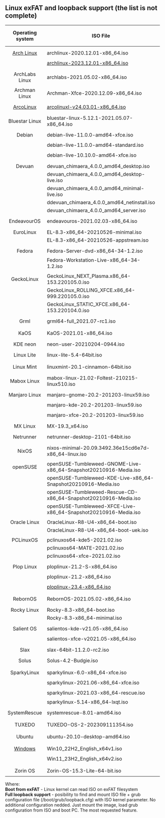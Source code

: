 ## Linux exFAT and loopback support (the list is not complete)

| Operating system | ISO File | Boot from exFAT | Full loopback support |
| :-: | --- | :-: | :-: |
| | | | |
| [Arch Linux](https://archlinux.org/) | archlinux-2020.12.01-x86_64.iso | :heavy_check_mark: | :x: |
| | [archlinux-2023.12.01-x86_64.iso](https://geo.mirror.pkgbuild.com/iso/2023.12.01/archlinux-2023.12.01-x86_64.iso) | :heavy_check_mark: | :heavy_check_mark: |
| | | | |
| ArchLabs Linux | archlabs-2021.05.02-x86_64.iso | :heavy_check_mark: | :x: |
| | | | |
| Archman Linux | Archman-Xfce-2020.12.09-x86_64.iso | :heavy_check_mark: | :x: |
| | | | |
| [ArcoLinux](https://www.arcolinux.info) | [arcolinuxl-v24.03.01-x86_64.iso](https://downloads.sourceforge.net/arcolinux/arcolinuxl-v24.03.01-x86_64.iso) | :heavy_check_mark: | :heavy_check_mark: |
| | | | |
| Bluestar Linux | bluestar-linux-5.12.1-2021.05.07-x86_64.iso | :heavy_check_mark: | :x: |
| | | | |
| Debian | debian-live-11.0.0-amd64-xfce.iso | :x: | :heavy_check_mark: |
| | debian-live-11.0.0-amd64-standard.iso | :x: | :heavy_check_mark: |
| | debian-live-10.10.0-amd64-xfce.iso | :x: | :heavy_check_mark: |
| | | | |
| Devuan | devuan_chimaera_4.0.0_amd64_desktop.iso | :x: | :x: |
| | devuan_chimaera_4.0.0_amd64_desktop-live.iso | :x: | :x: |
| | devuan_chimaera_4.0.0_amd64_minimal-live.iso | :x: | :x: |
| | ddevuan_chimaera_4.0.0_amd64_netinstall.iso | :x: | :x: |
| | devuan_chimaera_4.0.0_amd64_server.iso | :x: | :x: |
| | | | |
| EndeavourOS | endeavouros-2021.02.03-x86_64.iso | :heavy_check_mark: | :x: |
| | | | |
| EuroLinux | EL-8.3-x86_64-20210526-minimal.iso | :x: | :x: |
| | EL-8.3-x86_64-20210526-appstream.iso | :x: | :x: |
| | | | |
| Fedora | Fedora-Server-dvd-x86_64-34-1.2.iso | :heavy_check_mark: | :x: |
| | Fedora-Workstation-Live-x86_64-34-1.2.iso | :heavy_check_mark: | :x: |
| | | | |
| GeckoLinux | GeckoLinux_NEXT_Plasma.x86_64-153.220105.0.iso | :heavy_check_mark: | :heavy_check_mark: |
| | GeckoLinux_ROLLING_XFCE.x86_64-999.220105.0.iso | :heavy_check_mark: | :heavy_check_mark: |
| | GeckoLinux_STATIC_XFCE.x86_64-153.220104.0.iso | :heavy_check_mark: | :heavy_check_mark: |
| | | | |
| Grml | grml64-full_2021.07-rc1.iso | :x: | :heavy_check_mark: |
| | | | |
| KaOS | KaOS-2021.01-x86_64.iso | :heavy_check_mark: | :x: |
| | | | |
| KDE neon | neon-user-20210204-0944.iso | :x: | :x: |
| | | | |
| Linux Lite | linux-lite-5.4-64bit.iso | :x: | :heavy_check_mark: |
| | | | |
| Linux Mint | linuxmint-20.1-cinnamon-64bit.iso | :x: | :heavy_check_mark: |
| | | | |
| Mabox Linux | mabox-linux-21.02-Foltest-210215-linux510.iso | :heavy_check_mark: | :heavy_check_mark: |
| | | | |
| Manjaro Linux | manjaro-gnome-20.2-201203-linux59.iso | :heavy_check_mark: | :heavy_check_mark: |
| | manjaro-kde-20.2-201203-linux59.iso | :heavy_check_mark: | :heavy_check_mark: |
| | manjaro-xfce-20.2-201203-linux59.iso | :heavy_check_mark: | :heavy_check_mark: |
| | | | |
| MX Linux | MX-19.3_x64.iso | :x: | :x: |
| | | | |
| Netrunner | netrunner-desktop-2101-64bit.iso | :x: | :heavy_check_mark: |
| | | | |
| NixOS | nixos-minimal-20.09.3492.36e15cd6e7d-x86_64-linux.iso | :x: | :heavy_check_mark: |
| | | | |
| openSUSE | openSUSE-Tumbleweed-GNOME-Live-x86_64-Snapshot20210916-Media.iso | :heavy_check_mark: | :heavy_check_mark: |
| | openSUSE-Tumbleweed-KDE-Live-x86_64-Snapshot20210916-Media.iso | :heavy_check_mark: | :heavy_check_mark: |
| | openSUSE-Tumbleweed-Rescue-CD-x86_64-Snapshot20210916-Media.iso | :heavy_check_mark: | :heavy_check_mark: |
| | openSUSE-Tumbleweed-XFCE-Live-x86_64-Snapshot20210916-Media.iso | :heavy_check_mark: | :heavy_check_mark: |
| | | | |
| Oracle Linux | OracleLinux-R8-U4-x86_64-boot.iso | :x: | :x: |
| | OracleLinux-R8-U4-x86_64-boot-uek.iso | :x: | :x: |
| | | | |
| PCLinuxOS | pclinuxos64-kde5-2021.02.iso | :x: | :x: |
| | pclinuxos64-MATE-2021.02.iso | :x: | :x: |
| | pclinuxos64-xfce-2021.02.iso | :x: | :x: |
| | | | |
| Plop Linux | ploplinux-21.2-S-x86_64.iso | :heavy_check_mark: | :x: |
| | ploplinux-21.2-x86_64.iso | :heavy_check_mark: | :x: |
| | [ploplinux-23.4-x86_64.iso](https://download.plop.at/ploplinux/23.4/live/ploplinux-23.4-x86_64.iso) | :heavy_check_mark: | :x: |
| | | | |
| RebornOS | RebornOS-2021.05.02-x86_64.iso | :heavy_check_mark: | :x: |
| | | | |
| Rocky Linux | Rocky-8.3-x86_64-boot.iso | :x: | :x: |
| | Rocky-8.3-x86_64-minimal.iso | :x: | :x: |
| | | | |
| Salient OS | salientos-kde-v21.05-x86_64.iso | :heavy_check_mark: | :x: |
| | salientos-xfce-v2021.05-x86_64.iso | :heavy_check_mark: | :x: |
| | | | |
| Slax | slax-64bit-11.2.0-rc2.iso | :x: | :x: |
| | | | |
| Solus | Solus-4.2-Budgie.iso | :heavy_check_mark: | :x: |
| | | | |
| SparkyLinux | sparkylinux-6.0-x86_64-xfce.iso | :x: | :heavy_check_mark:  |
| | sparkylinux-2021.06-x86_64-xfce.iso | :x: | :heavy_check_mark:  |
| | sparkylinux-2021.03-x86_64-rescue.iso | :x: | :heavy_check_mark:  |
| | sparkylinux-5.14-x86_64-lxqt.iso | :x: | :x: |
| | | | |
| SystemRescue | systemrescue-8.01-amd64.iso | :heavy_check_mark: | :x: |
| | | | |
| TUXEDO | TUXEDO-OS-2-202309111354.iso | :heavy_check_mark: | :heavy_check_mark: |
| | | | |
| Ubuntu | ubuntu-20.10-desktop-amd64.iso | :x: | :heavy_check_mark: |
| | | | |
| [Windows](https://www.microsoft.com/software-download/) | Win10_22H2_English_x64v1.iso | :heavy_check_mark: | [:x:](../config/windows) |
| | Win11_23H2_English_x64v2.iso | :heavy_check_mark: | [:x:](../config/windows) |
| | | | |
| Zorin OS | Zorin-OS-15.3-Lite-64-bit.iso | :x: | :heavy_check_mark: |

Where:  
**Boot from exFAT** - Linux kernel can read ISO on exFAT filesystem  
**Full loopback support** - posibility to find and mount ISO file + grub configuration file (/boot/grub/loopback.cfg) with ISO kernel parameter. No additional configuration nedded. Just mount the image, load grub configuration from ISO and boot PC. The most requested feature.


